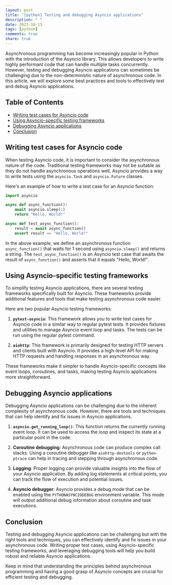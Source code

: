 ```yaml
---
layout: post
title: "[python] Testing and debugging Asyncio applications"
description: " "
date: 2023-10-13
tags: [python]
comments: true
share: true
---
```


Asynchronous programming has become increasingly popular in Python with the introduction of the Asyncio library. This allows developers to write highly performant code that can handle multiple tasks concurrently. However, testing and debugging Asyncio applications can sometimes be challenging due to the non-deterministic nature of asynchronous code. In this article, we will explore some best practices and tools to effectively test and debug Asyncio applications.

## Table of Contents
- [Writing test cases for Asyncio code](#writing-test-cases-for-asyncio-code)
- [Using Asyncio-specific testing frameworks](#using-asyncio-specific-testing-frameworks)
- [Debugging Asyncio applications](#debugging-asyncio-applications)
- [Conclusion](#conclusion)

## Writing test cases for Asyncio code

When testing Asyncio code, it is important to consider the asynchronous nature of the code. Traditional testing frameworks may not be suitable as they do not handle asynchronous operations well. Asyncio provides a way to write tests using the `asyncio.Task` and `asyncio.Future` classes.

Here's an example of how to write a test case for an Asyncio function:

``` python
import asyncio

async def async_function():
    await asyncio.sleep(1)
    return "Hello, World!"

async def test_async_function():
    result = await async_function()
    assert result == "Hello, World!"
```

In the above example, we define an asynchronous function `async_function()` that waits for 1 second using `asyncio.sleep()` and returns a string. The `test_async_function()` is an Asyncio test case that awaits the result of `async_function()` and asserts that it equals "Hello, World!".

## Using Asyncio-specific testing frameworks

To simplify testing Asyncio applications, there are several testing frameworks specifically built for Asyncio. These frameworks provide additional features and tools that make testing asynchronous code easier.

Here are two popular Asyncio testing frameworks:

1. **`pytest-asyncio`**: This framework allows you to write test cases for Asyncio code in a similar way to regular pytest tests. It provides fixtures and utilities to manage Asyncio event loop and tasks. The tests can be run using the regular pytest command.

2. **`aiohttp`**: This framework is primarily designed for testing HTTP servers and clients built with Asyncio. It provides a high-level API for making HTTP requests and handling responses in an asynchronous way.

These frameworks make it simpler to handle Asyncio-specific concepts like event loops, coroutines, and tasks, making testing Asyncio applications more straightforward.

## Debugging Asyncio applications

Debugging Asyncio applications can be challenging due to the inherent complexity of asynchronous code. However, there are tools and techniques that can help identify and fix issues in Asyncio applications.

1. **`asyncio.get_running_loop()`**: This function returns the currently running event loop. It can be used to access the loop and inspect its state at a particular point in the code.

2. **Coroutine debugging**: Asynchronous code can produce complex call stacks. Using a coroutine debugger like `aiohttp-devtools` or `python-ptrace` can help in tracing and stepping through asynchronous code.

3. **Logging**: Proper logging can provide valuable insights into the flow of your Asyncio application. By adding log statements at critical points, you can track the flow of execution and potential issues.

4. **Asyncio debugger**: Asyncio provides a debug mode that can be enabled using the `PYTHONASYNCIODEBUG` environment variable. This mode will output additional debug information about coroutine and task executions.

## Conclusion

Testing and debugging Asyncio applications can be challenging but with the right tools and techniques, you can effectively identify and fix issues in your asynchronous code. Writing proper test cases, using Asyncio-specific testing frameworks, and leveraging debugging tools will help you build robust and reliable Asyncio applications.

Keep in mind that understanding the principles behind asynchronous programming and having a good grasp of Asyncio concepts are crucial for efficient testing and debugging.
